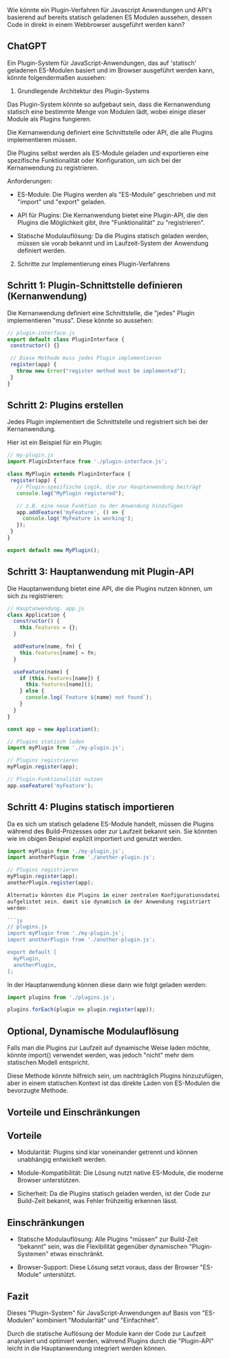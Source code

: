 Wie könnte ein Plugin-Verfahren für Javascript Anwendungen und API's
basierend auf bereits statisch geladenen ES Modulen aussehen, dessen Code
in direkt in einem Webbrowser ausgeführt werden kann?


ChatGPT
--------------------------------------------------------------------------------

Ein Plugin-System für JavaScript-Anwendungen, das auf 'statisch' geladenen
ES-Modulen basiert und im Browser ausgeführt werden kann, könnte
folgendermaßen aussehen:

1. Grundlegende Architektur des Plugin-Systems

Das Plugin-System könnte so aufgebaut sein, dass die Kernanwendung statisch
eine bestimmte Menge von Modulen lädt, wobei einige dieser Module als Plugins
fungieren.

Die Kernanwendung definiert eine Schnittstelle oder API, die alle Plugins
implementieren müssen.

Die Plugins selbst werden als ES-Module geladen und exportieren eine
spezifische Funktionalität oder Konfiguration, um sich bei der Kernanwendung
zu registrieren.

Anforderungen:

* ES-Module:
  Die Plugins werden als "ES-Module" geschrieben und mit "import" und "export"
  geladen.

* API für Plugins:
  Die Kernanwendung bietet eine Plugin-API, die den Plugins die Möglichkeit
  gibt, ihre "Funktionalität" zu "registrieren".

* Statische Modulauflösung:
  Da die Plugins statisch geladen werden, müssen sie vorab bekannt und im
  Laufzeit-System der Anwendung definiert werden.

2. Schritte zur Implementierung eines Plugin-Verfahrens


Schritt 1: Plugin-Schnittstelle definieren (Kernanwendung)
----------------------------------------------------------

Die Kernanwendung definiert eine Schnittstelle, die "jedes" Plugin
implementieren "muss". Diese könnte so aussehen:

 ```js
// plugin-interface.js
export default class PluginInterface {
  constructor() {}

  // Diese Methode muss jedes Plugin implementieren
  register(app) {
    throw new Error("register method must be implemented");
  }
}
```

Schritt 2: Plugins erstellen
----------------------------

Jedes Plugin implementiert die Schnittstelle und registriert sich bei
der Kernanwendung.

Hier ist ein Beispiel für ein Plugin:

 ```js
// my-plugin.js
import PluginInterface from './plugin-interface.js';

class MyPlugin extends PluginInterface {
  register(app) {
    // Plugin-spezifische Logik, die zur Hauptanwendung beiträgt
    console.log("MyPlugin registered");

    // z.B. eine neue Funktion zu der Anwendung hinzufügen
    app.addFeature('myFeature', () => {
      console.log('MyFeature is working');
    });
  }
}

export default new MyPlugin();
```

Schritt 3: Hauptanwendung mit Plugin-API
----------------------------------------

Die Hauptanwendung bietet eine API, die die Plugins nutzen können, um
sich zu registrieren:

```js
// Hauptanwendung. app.js
class Application {
  constructor() {
    this.features = {};
  }

  addFeature(name, fn) {
    this.features[name] = fn;
  }

  useFeature(name) {
    if (this.features[name]) {
      this.features[name]();
    } else {
      console.log(`Feature ${name} not found`);
    }
  }
}

const app = new Application();

// Plugins statisch laden
import myPlugin from './my-plugin.js';

// Plugins registrieren
myPlugin.register(app);

// Plugin-Funktionalität nutzen
app.useFeature('myFeature');
```

Schritt 4: Plugins statisch importieren
---------------------------------------

Da es sich um statisch geladene ES-Module handelt, müssen die Plugins
während des Build-Prozesses oder zur Laufzeit bekannt sein. Sie könnten
wie im obigen Beispiel explizit importiert und genutzt werden.

```js
import myPlugin from './my-plugin.js';
import anotherPlugin from './another-plugin.js';

// Plugins registrieren
myPlugin.register(app);
anotherPlugin.register(app);

Alternativ könnten die Plugins in einer zentralen Konfigurationsdatei
aufgelistet sein, damit sie dynamisch in der Anwendung registriert
werden:

```js
// plugins.js
import myPlugin from './my-plugin.js';
import anotherPlugin from './another-plugin.js';

export default [
  myPlugin,
  anotherPlugin,
];
```

In der Hauptanwendung können diese dann wie folgt geladen werden:

```js
import plugins from './plugins.js';

plugins.forEach(plugin => plugin.register(app));
```

Optional, Dynamische Modulauflösung
-----------------------------------

Falls man die Plugins zur Laufzeit auf dynamische Weise laden möchte,
könnte import() verwendet werden, was jedoch "nicht" mehr dem statischen
Modell entspricht.

Diese Methode könnte hilfreich sein, um nachträglich Plugins hinzuzufügen,
aber in einem statischen Kontext ist das direkte Laden von ES-Modulen die
bevorzugte Methode.


Vorteile und Einschränkungen
--------------------------------------------------------------------------------

Vorteile
--------

* Modularität:
  Plugins sind klar voneinander getrennt und können unabhängig entwickelt
  werden.
* Module-Kompatibilität:
  Die Lösung nutzt native ES-Module, die moderne Browser unterstützen.

* Sicherheit:
  Da die Plugins statisch geladen werden, ist der Code zur Build-Zeit bekannt,
  was Fehler frühzeitig erkennen lässt.


Einschränkungen
---------------

* Statische Modulauflösung:
  Alle Plugins "müssen" zur Build-Zeit "bekannt" sein, was die Flexibilität
  gegenüber dynamischen "Plugin-Systemen" etwas einschränkt.

* Browser-Support:
  Diese Lösung setzt voraus, dass der Browser "ES-Module" unterstützt.


Fazit
--------------------------------------------------------------------------------

Dieses "Plugin-System" für JavaScript-Anwendungen auf Basis von "ES-Modulen"
kombiniert "Modularität" und "Einfachheit".

Durch die statische Auflösung der Module kann der Code zur Laufzeit analysiert
und optimiert werden, während Plugins durch die "Plugin-API" leicht in die
Hauptanwendung integriert werden können.

